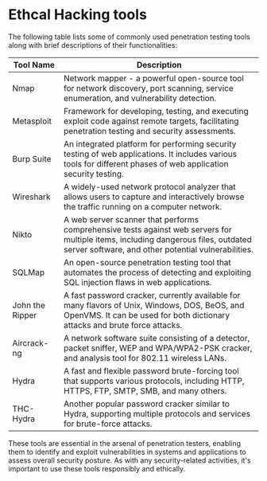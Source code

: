 # Ethcal Hacking tools

The following table lists some of commonly used penetration testing tools along with brief descriptions of their functionalities:

| Tool Name       | Description                                                                                                                                                                         |
|-----------------|-------------------------------------------------------------------------------------------------------------------------------------------------------------------------------------|
| Nmap            | Network mapper - a powerful open-source tool for network discovery, port scanning, service enumeration, and vulnerability detection.                                                |
| Metasploit      | Framework for developing, testing, and executing exploit code against remote targets, facilitating penetration testing and security assessments.                                   |
| Burp Suite      | An integrated platform for performing security testing of web applications. It includes various tools for different phases of web application security testing.                  |
| Wireshark       | A widely-used network protocol analyzer that allows users to capture and interactively browse the traffic running on a computer network.                                             |
| Nikto           | A web server scanner that performs comprehensive tests against web servers for multiple items, including dangerous files, outdated server software, and other potential vulnerabilities. |
| SQLMap          | An open-source penetration testing tool that automates the process of detecting and exploiting SQL injection flaws in web applications.                                              |
| John the Ripper | A fast password cracker, currently available for many flavors of Unix, Windows, DOS, BeOS, and OpenVMS. It can be used for both dictionary attacks and brute force attacks.         |
| Aircrack-ng     | A network software suite consisting of a detector, packet sniffer, WEP and WPA/WPA2-PSK cracker, and analysis tool for 802.11 wireless LANs.                                         |
| Hydra           | A fast and flexible password brute-forcing tool that supports various protocols, including HTTP, HTTPS, FTP, SMTP, SMB, and many others.                                             |
| THC-Hydra       | Another popular password cracker similar to Hydra, supporting multiple protocols and services for brute-force attacks.                                                              |

These tools are essential in the arsenal of penetration testers, enabling them to identify and exploit vulnerabilities in systems and applications to assess overall security posture. As with any security-related activities, it's important to use these tools responsibly and ethically.
